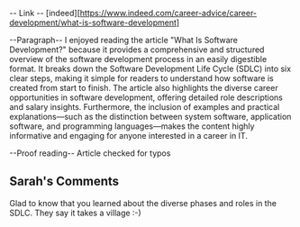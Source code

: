-- Link --
[indeed][https://www.indeed.com/career-advice/career-development/what-is-software-development]

--Paragraph--
I enjoyed reading the article "What Is Software Development?" because it provides a comprehensive and structured overview of the software development process in an easily digestible format. It breaks down the Software Development Life Cycle (SDLC) into six clear steps, making it simple for readers to understand how software is created from start to finish. The article also highlights the diverse career opportunities in software development, offering detailed role descriptions and salary insights. Furthermore, the inclusion of examples and practical explanations—such as the distinction between system software, application software, and programming languages—makes the content highly informative and engaging for anyone interested in a career in IT.

--Proof reading--
Article checked for typos

## Sarah's Comments

Glad to know that you learned about the diverse phases and roles in the SDLC. They say it takes a village :-)
